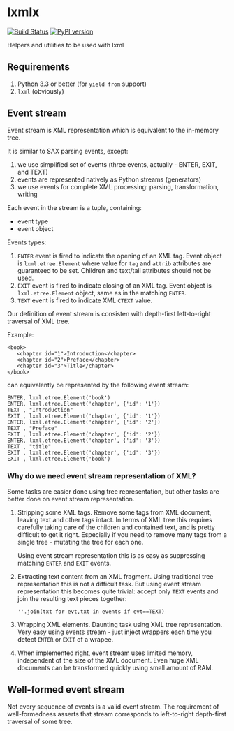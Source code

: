 # lxmlx
[![Build Status](https://travis-ci.org/innodatalabs/lxmlx.svg?branch=master)](https://travis-ci.org/innodatalabs/lxmlx)
[![PyPI version](https://badge.fury.io/py/lxmlx.svg)](https://badge.fury.io/py/lxmlx)

Helpers and utilities to be used with lxml

## Requirements

1. Python 3.3 or better (for `yield from` support)
2. `lxml` (obviously)

## Event stream
Event stream is XML representation which is equivalent to the in-memory tree.

It is similar to SAX parsing events, except:

1. we use simplified set of events (three events, actually - ENTER, EXIT, and TEXT)
2. events are represented natively as Python streams (generators)
3. we use events for complete XML processing: parsing, transformation, writing

Each event in the stream is a tuple, containing:
* event type
* event object

Events types:
1. `ENTER` event is fired to indicate the opening of an XML tag. Event object is
   `lxml.etree.Element` where value for `tag` and `attrib` attributes are
   guaranteed to be set. Children and text/tail attributes should not be used.
2. `EXIT` event is fired to indicate closing of an XML tag. Event object is
   `lxml.etree.Element` object, same as in the matching `ENTER`.
3. `TEXT` event is fired to indicate XML `CTEXT` value.

Our definition of event stream is consisten with depth-first left-to-right
traversal of XML tree.

Example:
```
<book>
   <chapter id="1">Introduction</chapter>
   <chapter id="2">Preface</chapter>
   <chapter id="3">Title</chapter>
</book>
```

can equivalently be represented by the following event stream:
```
ENTER, lxml.etree.Element('book')
ENTER, lxml.etree.Element('chapter', {'id': '1'})
TEXT , "Introduction"
EXIT , lxml.etree.Element('chapter', {'id': '1'})
ENTER, lxml.etree.Element('chapter', {'id': '2'})
TEXT , "Preface"
EXIT , lxml.etree.Element('chapter', {'id': '2'})
ENTER, lxml.etree.Element('chapter', {'id': '3'})
TEXT , "title"
EXIT , lxml.etree.Element('chapter', {'id': '3'})
EXIT , lxml.etree.Element('book')
```

### Why do we need event stream representation of XML?
Some tasks are easier done using tree representation, but other
tasks are better done on event stream representation.

1. Stripping some XML tags. Remove some tags from XML document, leaving
   text and other tags intact. In terms of XML tree this requires
   carefully taking care of the children and contained text, and is
   pretty difficult to get it right. Especially if you need to
   remove many tags from a single tree - mutating the tree for each
   one.

   Using event stream representation this is as easy as suppressing
   matching `ENTER` and `EXIT` events.

2. Extracting text content from an XML fragment. Using traditional
   tree representation this is not a difficult task. But using event stream
   representation this becomes quite trivial: accept only `TEXT` events and
   join the resulting text pieces together:
   ```
   ''.join(txt for evt,txt in events if evt==TEXT)
   ```

3. Wrapping XML elements. Daunting task using XML tree representation. Very
   easy using events stream - just inject wrappers each time you detect
   `ENTER` or `EXIT` of a wrapee.

4. When implemented right, event stream uses limited memory, independent of
   the size of the XML document. Even huge XML documents can be transformed
   quickly using small amount of RAM.

## Well-formed event stream

Not every sequence of events is a valid event stream. The requirement of
well-formedness asserts that stream corresponds to left-to-right depth-first
traversal of some tree.
